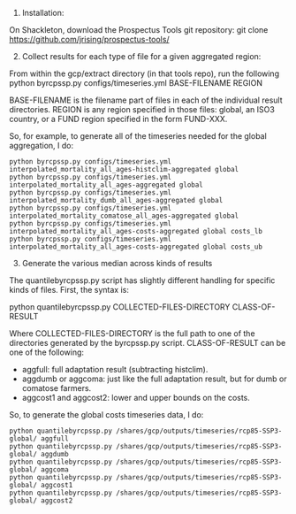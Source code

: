 1. Installation:

On Shackleton, download the Prospectus Tools git repository:
git clone https://github.com/jrising/prospectus-tools/

2. Collect results for each type of file for a given aggregated region:

From within the gcp/extract directory (in that tools repo), run the following
python byrcpssp.py configs/timeseries.yml BASE-FILENAME REGION

BASE-FILENAME is the filename part of files in each of the individual result directories.
REGION is any region specified in those files: global, an ISO3 country, or a FUND region specified in the form FUND-XXX.

So, for example, to generate all of the timeseries needed for the global aggregation, I do:

```
python byrcpssp.py configs/timeseries.yml interpolated_mortality_all_ages-histclim-aggregated global
python byrcpssp.py configs/timeseries.yml interpolated_mortality_all_ages-aggregated global
python byrcpssp.py configs/timeseries.yml interpolated_mortality_dumb_all_ages-aggregated global
python byrcpssp.py configs/timeseries.yml interpolated_mortality_comatose_all_ages-aggregated global
python byrcpssp.py configs/timeseries.yml interpolated_mortality_all_ages-costs-aggregated global costs_lb
python byrcpssp.py configs/timeseries.yml interpolated_mortality_all_ages-costs-aggregated global costs_ub
```

3. Generate the various median across kinds of results

The quantilebyrcpssp.py script has slightly different handling for specific kinds of files.  First, the syntax is:

python quantilebyrcpssp.py COLLECTED-FILES-DIRECTORY CLASS-OF-RESULT

Where COLLECTED-FILES-DIRECTORY is the full path to one of the directories generated by the byrcpssp.py script.  CLASS-OF-RESULT can be one of the following:

 - aggfull: full adaptation result (subtracting histclim).
 - aggdumb or aggcoma: just like the full adaptation result, but for dumb or comatose farmers.
 - aggcost1 and aggcost2: lower and upper bounds on the costs.

So, to generate the global costs timeseries data, I do:

```
python quantilebyrcpssp.py /shares/gcp/outputs/timeseries/rcp85-SSP3-global/ aggfull
python quantilebyrcpssp.py /shares/gcp/outputs/timeseries/rcp85-SSP3-global/ aggdumb
python quantilebyrcpssp.py /shares/gcp/outputs/timeseries/rcp85-SSP3-global/ aggcoma
python quantilebyrcpssp.py /shares/gcp/outputs/timeseries/rcp85-SSP3-global/ aggcost1
python quantilebyrcpssp.py /shares/gcp/outputs/timeseries/rcp85-SSP3-global/ aggcost2
```
